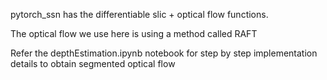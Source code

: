 
pytorch_ssn has the differentiable slic + optical flow functions. 

The optical flow we use here is using a method called RAFT

Refer the depthEstimation.ipynb notebook for step by step implementation details to obtain segmented optical flow

